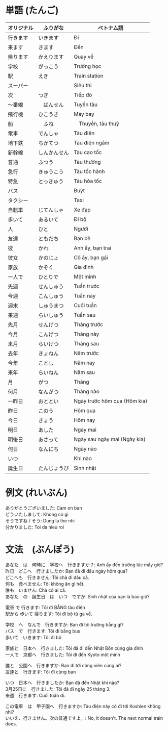 # 単語 (たんご)

|オリジナル|ふりがな|ベトナム語|
|---|---|---|
|行きます|いきます|Đi|
|来ます|きます|Đến|
|帰ります|かえります|Quay về|
|学校|がっこう|Trường học|
|駅	|えき|Train station
|スーパー|		|Siêu thị|
|次|つぎ|Tiếp đó|
|～番線|　ばんせん|	Tuyến tàu|
|飛行機| ひこうき　|Máy bay|
|船|　ふね|　Thuyền, tàu thuỷ|
|電車|でんしゃ	|Tàu điện|
|地下鉄|ちかてつ|Tàu điện ngầm|
|新幹線|しんかんせん|Tàu cao tốc|
|普通|ふつう	|Tàu thường|
|急行|きゅうこう	|Tàu tốc hành|
|特急|とっきゅう	|Tàu hỏa tốc|
|バス|	|Buýt|
|タクシー|	|Taxi|
|自転車	|じてんしゃ	|Xe đạp|
|歩いて|	あるいて|Đi bộ|
|人|	ひと|Người|
|友達|	ともだち|Bạn bè|
|彼|かれ|Anh ấy, bạn trai|
|彼女|かのじょ|Cô ấy, bạn gái|
|家族|かぞく|Gia đình|
|一人で	|ひとりで|Một mình|
|先週|せんしゅう|Tuần trước|
|今週|こんしゅう|Tuần này|
|週末|しゅうまつ|Cuối tuần|
|来週|らいしゅう|Tuần sau|
|先月|せんげつ|Tháng trước|
|今月|こんげつ|Tháng này|
|来月|らいげつ|Tháng sau|
|去年|きょねん|Năm trước|
|今年|ことし|Năm nay|
|来年|らいねん|Năm sau|
|月|がつ|Tháng|
|何月|なんがつ|Tháng nào|
|一昨日|おととい|Ngày trước hôm qua (Hôm kia)|
|昨日|このう|Hôm qua|
|今日|きょう|Hôm nay|
|明日|あした|Ngày mai|
|明後日|あさって|Ngày sau ngày mai (Ngày kia)|
|何日|なんにち|Ngày nào|
|いつ||Khi nào|
|誕生日|たんじょうび|Sinh nhật|

# 例文 (れいぶん)
ありがとうございました: Cam on ban  
どういたしまして: Khong co gi  
そうですね / そう: Dung la the nhi  
分かりました: Toi da hieu roi

# 文法　(ぶんぽう)
あなた　は　何時に　学校へ　行きますか？: Anh ấy đến trường lúc mấy giờ?  
昨日　どこへ　行きましたか: Bạn đã đi đâu ngày hôm qua?  
どこへも　行きません: Tôi chả đi đâu cả.  
何も　食べません: Tôi không ăn gì hết.  
誰も　いません: Chả có ai cả.  
あなた　の　誕生日　は　いつ　ですか: Sinh nhật của bạn là bao giờ?

電車 で 行きます: Tôi đi BẰNG tàu điện  
駅から 歩いて 帰ります: Tôi đi bộ từ ga về.

学校　へ　なんで　行きますか: Bạn đi tới trường bằng gì?  
バス　で　行きます: Tôi đi bằng bus  
歩いて　いきます: Tôi đi bộ

家族と　日本へ　行きました: Tôi đã đi đến Nhật Bổn cùng gia đình  
一人で　京都へ　行きました: Tôi đi đến Kyoto một mình

誰と　公園へ　行きますか: Bạn đi tới công viên cùng ai?  
友達と　行きます: Tôi đi cùng bạn

いつ　日本へ　行きましたか: Bạn đã đến Nhật khi nào?  
3月25日に　行きました: Tôi đã đi ngày 25 tháng 3.  
来週　行きます: Cuối tuần đi.

この電車　は　甲子園へ　行きますか: Tàu điện này có đi tới Koshien không nhỉ?  
いいえ、行きません。次の普通ですよ。: No, it doesn't. The next normal train does.
